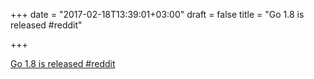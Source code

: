 +++
date = "2017-02-18T13:39:01+03:00"
draft = false
title = "Go 1.8 is released  #reddit"

+++

<p><a href="https://t.co/CMeOyPpvbr">Go 1.8 is released  #reddit</a></p>
